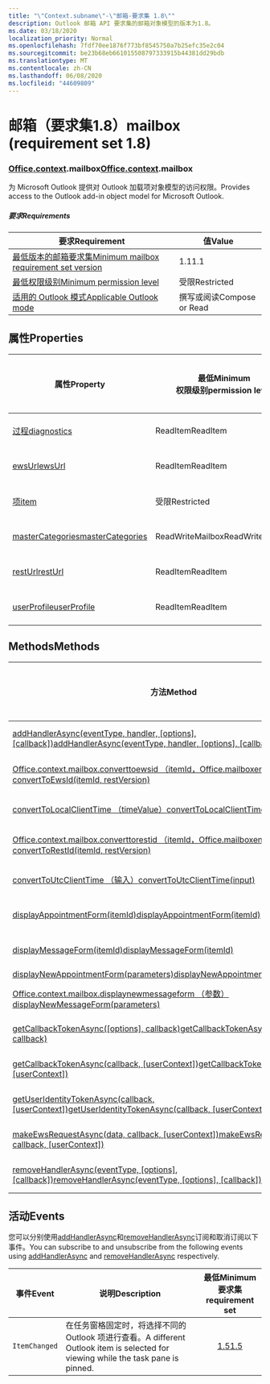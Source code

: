 ```yaml
---
title: "\"Context.subname\"-\"邮箱-要求集 1.8\""
description: Outlook 邮箱 API 要求集的邮箱对象模型的版本为1.8。
ms.date: 03/18/2020
localization_priority: Normal
ms.openlocfilehash: 7fdf70ee1876f773bf8545750a7b25efc35e2c04
ms.sourcegitcommit: be23b68eb661015508797333915b44381dd29bdb
ms.translationtype: MT
ms.contentlocale: zh-CN
ms.lasthandoff: 06/08/2020
ms.locfileid: "44609809"
---
```

# <a name="mailbox-requirement-set-18"></a><span data-ttu-id="2cac4-103">邮箱（要求集1.8）</span><span class="sxs-lookup"><span data-stu-id="2cac4-103">mailbox (requirement set 1.8)</span></span>

### <a name="officecontextmailbox"></a><span data-ttu-id="2cac4-104">[Office](office.md)[.context](office.context.md).mailbox</span><span class="sxs-lookup"><span data-stu-id="2cac4-104">[Office](office.md)[.context](office.context.md).mailbox</span></span>

<span data-ttu-id="2cac4-105">为 Microsoft Outlook 提供对 Outlook 加载项对象模型的访问权限。</span><span class="sxs-lookup"><span data-stu-id="2cac4-105">Provides access to the Outlook add-in object model for Microsoft Outlook.</span></span>

##### <a name="requirements"></a><span data-ttu-id="2cac4-106">要求</span><span class="sxs-lookup"><span data-stu-id="2cac4-106">Requirements</span></span>

|<span data-ttu-id="2cac4-107">要求</span><span class="sxs-lookup"><span data-stu-id="2cac4-107">Requirement</span></span>| <span data-ttu-id="2cac4-108">值</span><span class="sxs-lookup"><span data-stu-id="2cac4-108">Value</span></span>|
|---|---|
|[<span data-ttu-id="2cac4-109">最低版本的邮箱要求集</span><span class="sxs-lookup"><span data-stu-id="2cac4-109">Minimum mailbox requirement set version</span></span>](../../requirement-sets/outlook-api-requirement-sets.md)| <span data-ttu-id="2cac4-110">1.1</span><span class="sxs-lookup"><span data-stu-id="2cac4-110">1.1</span></span>|
|[<span data-ttu-id="2cac4-111">最低权限级别</span><span class="sxs-lookup"><span data-stu-id="2cac4-111">Minimum permission level</span></span>](../../../outlook/understanding-outlook-add-in-permissions.md)| <span data-ttu-id="2cac4-112">受限</span><span class="sxs-lookup"><span data-stu-id="2cac4-112">Restricted</span></span>|
|[<span data-ttu-id="2cac4-113">适用的 Outlook 模式</span><span class="sxs-lookup"><span data-stu-id="2cac4-113">Applicable Outlook mode</span></span>](../../../outlook/outlook-add-ins-overview.md#extension-points)| <span data-ttu-id="2cac4-114">撰写或阅读</span><span class="sxs-lookup"><span data-stu-id="2cac4-114">Compose or Read</span></span>|

## <a name="properties"></a><span data-ttu-id="2cac4-115">属性</span><span class="sxs-lookup"><span data-stu-id="2cac4-115">Properties</span></span>

| <span data-ttu-id="2cac4-116">属性</span><span class="sxs-lookup"><span data-stu-id="2cac4-116">Property</span></span> | <span data-ttu-id="2cac4-117">最低</span><span class="sxs-lookup"><span data-stu-id="2cac4-117">Minimum</span></span><br><span data-ttu-id="2cac4-118">权限级别</span><span class="sxs-lookup"><span data-stu-id="2cac4-118">permission level</span></span> | <span data-ttu-id="2cac4-119">型号</span><span class="sxs-lookup"><span data-stu-id="2cac4-119">Modes</span></span> | <span data-ttu-id="2cac4-120">返回类型</span><span class="sxs-lookup"><span data-stu-id="2cac4-120">Return type</span></span> | <span data-ttu-id="2cac4-121">最低</span><span class="sxs-lookup"><span data-stu-id="2cac4-121">Minimum</span></span><br><span data-ttu-id="2cac4-122">要求集</span><span class="sxs-lookup"><span data-stu-id="2cac4-122">requirement set</span></span> |
|---|---|---|---|:---:|
| [<span data-ttu-id="2cac4-123">过程</span><span class="sxs-lookup"><span data-stu-id="2cac4-123">diagnostics</span></span>](/javascript/api/outlook/office.mailbox?view=outlook-js-1.8#diagnostics) | <span data-ttu-id="2cac4-124">ReadItem</span><span class="sxs-lookup"><span data-stu-id="2cac4-124">ReadItem</span></span> | <span data-ttu-id="2cac4-125">撰写</span><span class="sxs-lookup"><span data-stu-id="2cac4-125">Compose</span></span><br><span data-ttu-id="2cac4-126">Read</span><span class="sxs-lookup"><span data-stu-id="2cac4-126">Read</span></span> | [<span data-ttu-id="2cac4-127">Diagnostics</span><span class="sxs-lookup"><span data-stu-id="2cac4-127">Diagnostics</span></span>](/javascript/api/outlook/office.diagnostics?view=outlook-js-1.8) | [<span data-ttu-id="2cac4-128">1.1</span><span class="sxs-lookup"><span data-stu-id="2cac4-128">1.1</span></span>](../requirement-set-1.1/outlook-requirement-set-1.1.md) |
| [<span data-ttu-id="2cac4-129">ewsUrl</span><span class="sxs-lookup"><span data-stu-id="2cac4-129">ewsUrl</span></span>](/javascript/api/outlook/office.mailbox?view=outlook-js-1.8#ewsurl) | <span data-ttu-id="2cac4-130">ReadItem</span><span class="sxs-lookup"><span data-stu-id="2cac4-130">ReadItem</span></span> | <span data-ttu-id="2cac4-131">撰写</span><span class="sxs-lookup"><span data-stu-id="2cac4-131">Compose</span></span><br><span data-ttu-id="2cac4-132">Read</span><span class="sxs-lookup"><span data-stu-id="2cac4-132">Read</span></span> | <span data-ttu-id="2cac4-133">String</span><span class="sxs-lookup"><span data-stu-id="2cac4-133">String</span></span> | [<span data-ttu-id="2cac4-134">1.1</span><span class="sxs-lookup"><span data-stu-id="2cac4-134">1.1</span></span>](../requirement-set-1.1/outlook-requirement-set-1.1.md) |
| [<span data-ttu-id="2cac4-135">项</span><span class="sxs-lookup"><span data-stu-id="2cac4-135">item</span></span>](office.context.mailbox.item.md) | <span data-ttu-id="2cac4-136">受限</span><span class="sxs-lookup"><span data-stu-id="2cac4-136">Restricted</span></span> | <span data-ttu-id="2cac4-137">撰写</span><span class="sxs-lookup"><span data-stu-id="2cac4-137">Compose</span></span><br><span data-ttu-id="2cac4-138">Read</span><span class="sxs-lookup"><span data-stu-id="2cac4-138">Read</span></span> | [<span data-ttu-id="2cac4-139">项</span><span class="sxs-lookup"><span data-stu-id="2cac4-139">Item</span></span>](/javascript/api/outlook/office.item?view=outlook-js-1.8) | [<span data-ttu-id="2cac4-140">1.1</span><span class="sxs-lookup"><span data-stu-id="2cac4-140">1.1</span></span>](../requirement-set-1.1/outlook-requirement-set-1.1.md) |
| [<span data-ttu-id="2cac4-141">masterCategories</span><span class="sxs-lookup"><span data-stu-id="2cac4-141">masterCategories</span></span>](/javascript/api/outlook/office.mailbox?view=outlook-js-1.8#mastercategories) | <span data-ttu-id="2cac4-142">ReadWriteMailbox</span><span class="sxs-lookup"><span data-stu-id="2cac4-142">ReadWriteMailbox</span></span> | <span data-ttu-id="2cac4-143">撰写</span><span class="sxs-lookup"><span data-stu-id="2cac4-143">Compose</span></span><br><span data-ttu-id="2cac4-144">Read</span><span class="sxs-lookup"><span data-stu-id="2cac4-144">Read</span></span> | [<span data-ttu-id="2cac4-145">MasterCategories</span><span class="sxs-lookup"><span data-stu-id="2cac4-145">MasterCategories</span></span>](/javascript/api/outlook/office.mastercategories?view=outlook-js-1.8) | [<span data-ttu-id="2cac4-146">1.8</span><span class="sxs-lookup"><span data-stu-id="2cac4-146">1.8</span></span>](../requirement-set-1.8/outlook-requirement-set-1.8.md) |
| [<span data-ttu-id="2cac4-147">restUrl</span><span class="sxs-lookup"><span data-stu-id="2cac4-147">restUrl</span></span>](/javascript/api/outlook/office.mailbox?view=outlook-js-1.8#resturl) | <span data-ttu-id="2cac4-148">ReadItem</span><span class="sxs-lookup"><span data-stu-id="2cac4-148">ReadItem</span></span> | <span data-ttu-id="2cac4-149">撰写</span><span class="sxs-lookup"><span data-stu-id="2cac4-149">Compose</span></span><br><span data-ttu-id="2cac4-150">Read</span><span class="sxs-lookup"><span data-stu-id="2cac4-150">Read</span></span> | <span data-ttu-id="2cac4-151">String</span><span class="sxs-lookup"><span data-stu-id="2cac4-151">String</span></span> | [<span data-ttu-id="2cac4-152">1.5</span><span class="sxs-lookup"><span data-stu-id="2cac4-152">1.5</span></span>](../requirement-set-1.5/outlook-requirement-set-1.5.md) |
| [<span data-ttu-id="2cac4-153">userProfile</span><span class="sxs-lookup"><span data-stu-id="2cac4-153">userProfile</span></span>](/javascript/api/outlook/office.mailbox?view=outlook-js-1.8#userprofile) | <span data-ttu-id="2cac4-154">ReadItem</span><span class="sxs-lookup"><span data-stu-id="2cac4-154">ReadItem</span></span> | <span data-ttu-id="2cac4-155">撰写</span><span class="sxs-lookup"><span data-stu-id="2cac4-155">Compose</span></span><br><span data-ttu-id="2cac4-156">Read</span><span class="sxs-lookup"><span data-stu-id="2cac4-156">Read</span></span> | [<span data-ttu-id="2cac4-157">UserProfile</span><span class="sxs-lookup"><span data-stu-id="2cac4-157">UserProfile</span></span>](/javascript/api/outlook/office.userprofile?view=outlook-js-1.8) | [<span data-ttu-id="2cac4-158">1.1</span><span class="sxs-lookup"><span data-stu-id="2cac4-158">1.1</span></span>](../requirement-set-1.1/outlook-requirement-set-1.1.md) |

## <a name="methods"></a><span data-ttu-id="2cac4-159">Methods</span><span class="sxs-lookup"><span data-stu-id="2cac4-159">Methods</span></span>

| <span data-ttu-id="2cac4-160">方法</span><span class="sxs-lookup"><span data-stu-id="2cac4-160">Method</span></span> | <span data-ttu-id="2cac4-161">最低</span><span class="sxs-lookup"><span data-stu-id="2cac4-161">Minimum</span></span><br><span data-ttu-id="2cac4-162">权限级别</span><span class="sxs-lookup"><span data-stu-id="2cac4-162">permission level</span></span> | <span data-ttu-id="2cac4-163">型号</span><span class="sxs-lookup"><span data-stu-id="2cac4-163">Modes</span></span> | <span data-ttu-id="2cac4-164">最低</span><span class="sxs-lookup"><span data-stu-id="2cac4-164">Minimum</span></span><br><span data-ttu-id="2cac4-165">要求集</span><span class="sxs-lookup"><span data-stu-id="2cac4-165">requirement set</span></span> |
|---|---|---|:---:|
| <span data-ttu-id="2cac4-166">[addHandlerAsync(eventType, handler, [options], [callback])](/javascript/api/outlook/office.mailbox?view=outlook-js-1.8#addhandlerasync-eventtype--handler--options--callback-)</span><span class="sxs-lookup"><span data-stu-id="2cac4-166">[addHandlerAsync(eventType, handler, [options], [callback])](/javascript/api/outlook/office.mailbox?view=outlook-js-1.8#addhandlerasync-eventtype--handler--options--callback-)</span></span> | <span data-ttu-id="2cac4-167">ReadItem</span><span class="sxs-lookup"><span data-stu-id="2cac4-167">ReadItem</span></span> | <span data-ttu-id="2cac4-168">撰写</span><span class="sxs-lookup"><span data-stu-id="2cac4-168">Compose</span></span><br><span data-ttu-id="2cac4-169">Read</span><span class="sxs-lookup"><span data-stu-id="2cac4-169">Read</span></span> | [<span data-ttu-id="2cac4-170">1.5</span><span class="sxs-lookup"><span data-stu-id="2cac4-170">1.5</span></span>](../requirement-set-1.5/outlook-requirement-set-1.5.md) |
| [<span data-ttu-id="2cac4-171">Office.context.mailbox.converttoewsid （itemId，Office.mailboxenums.restversion）</span><span class="sxs-lookup"><span data-stu-id="2cac4-171">convertToEwsId(itemId, restVersion)</span></span>](/javascript/api/outlook/office.mailbox?view=outlook-js-1.8#converttoewsid-itemid--restversion-) | <span data-ttu-id="2cac4-172">受限</span><span class="sxs-lookup"><span data-stu-id="2cac4-172">Restricted</span></span> | <span data-ttu-id="2cac4-173">撰写</span><span class="sxs-lookup"><span data-stu-id="2cac4-173">Compose</span></span><br><span data-ttu-id="2cac4-174">Read</span><span class="sxs-lookup"><span data-stu-id="2cac4-174">Read</span></span> | [<span data-ttu-id="2cac4-175">1.3</span><span class="sxs-lookup"><span data-stu-id="2cac4-175">1.3</span></span>](../requirement-set-1.3/outlook-requirement-set-1.3.md) |
| [<span data-ttu-id="2cac4-176">convertToLocalClientTime （timeValue）</span><span class="sxs-lookup"><span data-stu-id="2cac4-176">convertToLocalClientTime(timeValue)</span></span>](/javascript/api/outlook/office.mailbox?view=outlook-js-1.8#converttolocalclienttime-timevalue-) | <span data-ttu-id="2cac4-177">ReadItem</span><span class="sxs-lookup"><span data-stu-id="2cac4-177">ReadItem</span></span> | <span data-ttu-id="2cac4-178">撰写</span><span class="sxs-lookup"><span data-stu-id="2cac4-178">Compose</span></span><br><span data-ttu-id="2cac4-179">Read</span><span class="sxs-lookup"><span data-stu-id="2cac4-179">Read</span></span> | [<span data-ttu-id="2cac4-180">1.1</span><span class="sxs-lookup"><span data-stu-id="2cac4-180">1.1</span></span>](../requirement-set-1.1/outlook-requirement-set-1.1.md) |
| [<span data-ttu-id="2cac4-181">Office.context.mailbox.converttorestid （itemId，Office.mailboxenums.restversion）</span><span class="sxs-lookup"><span data-stu-id="2cac4-181">convertToRestId(itemId, restVersion)</span></span>](/javascript/api/outlook/office.mailbox?view=outlook-js-1.8#converttorestid-itemid--restversion-) | <span data-ttu-id="2cac4-182">受限</span><span class="sxs-lookup"><span data-stu-id="2cac4-182">Restricted</span></span> | <span data-ttu-id="2cac4-183">撰写</span><span class="sxs-lookup"><span data-stu-id="2cac4-183">Compose</span></span><br><span data-ttu-id="2cac4-184">Read</span><span class="sxs-lookup"><span data-stu-id="2cac4-184">Read</span></span> | [<span data-ttu-id="2cac4-185">1.3</span><span class="sxs-lookup"><span data-stu-id="2cac4-185">1.3</span></span>](../requirement-set-1.3/outlook-requirement-set-1.3.md) |
| [<span data-ttu-id="2cac4-186">convertToUtcClientTime （输入）</span><span class="sxs-lookup"><span data-stu-id="2cac4-186">convertToUtcClientTime(input)</span></span>](/javascript/api/outlook/office.mailbox?view=outlook-js-1.8#converttoutcclienttime-input-) | <span data-ttu-id="2cac4-187">ReadItem</span><span class="sxs-lookup"><span data-stu-id="2cac4-187">ReadItem</span></span> | <span data-ttu-id="2cac4-188">撰写</span><span class="sxs-lookup"><span data-stu-id="2cac4-188">Compose</span></span><br><span data-ttu-id="2cac4-189">Read</span><span class="sxs-lookup"><span data-stu-id="2cac4-189">Read</span></span> | [<span data-ttu-id="2cac4-190">1.1</span><span class="sxs-lookup"><span data-stu-id="2cac4-190">1.1</span></span>](../requirement-set-1.1/outlook-requirement-set-1.1.md) |
| [<span data-ttu-id="2cac4-191">displayAppointmentForm(itemId)</span><span class="sxs-lookup"><span data-stu-id="2cac4-191">displayAppointmentForm(itemId)</span></span>](/javascript/api/outlook/office.mailbox?view=outlook-js-1.8#displayappointmentform-itemid-) | <span data-ttu-id="2cac4-192">ReadItem</span><span class="sxs-lookup"><span data-stu-id="2cac4-192">ReadItem</span></span> | <span data-ttu-id="2cac4-193">撰写</span><span class="sxs-lookup"><span data-stu-id="2cac4-193">Compose</span></span><br><span data-ttu-id="2cac4-194">Read</span><span class="sxs-lookup"><span data-stu-id="2cac4-194">Read</span></span> | [<span data-ttu-id="2cac4-195">1.1</span><span class="sxs-lookup"><span data-stu-id="2cac4-195">1.1</span></span>](../requirement-set-1.1/outlook-requirement-set-1.1.md) |
| [<span data-ttu-id="2cac4-196">displayMessageForm(itemId)</span><span class="sxs-lookup"><span data-stu-id="2cac4-196">displayMessageForm(itemId)</span></span>](/javascript/api/outlook/office.mailbox?view=outlook-js-1.8#displaymessageform-itemid-) | <span data-ttu-id="2cac4-197">ReadItem</span><span class="sxs-lookup"><span data-stu-id="2cac4-197">ReadItem</span></span> | <span data-ttu-id="2cac4-198">撰写</span><span class="sxs-lookup"><span data-stu-id="2cac4-198">Compose</span></span><br><span data-ttu-id="2cac4-199">Read</span><span class="sxs-lookup"><span data-stu-id="2cac4-199">Read</span></span> | [<span data-ttu-id="2cac4-200">1.1</span><span class="sxs-lookup"><span data-stu-id="2cac4-200">1.1</span></span>](../requirement-set-1.1/outlook-requirement-set-1.1.md) |
| [<span data-ttu-id="2cac4-201">displayNewAppointmentForm(parameters)</span><span class="sxs-lookup"><span data-stu-id="2cac4-201">displayNewAppointmentForm(parameters)</span></span>](/javascript/api/outlook/office.mailbox?view=outlook-js-1.8#displaynewappointmentform-parameters-) | <span data-ttu-id="2cac4-202">ReadItem</span><span class="sxs-lookup"><span data-stu-id="2cac4-202">ReadItem</span></span> | <span data-ttu-id="2cac4-203">Read</span><span class="sxs-lookup"><span data-stu-id="2cac4-203">Read</span></span> | [<span data-ttu-id="2cac4-204">1.1</span><span class="sxs-lookup"><span data-stu-id="2cac4-204">1.1</span></span>](../requirement-set-1.1/outlook-requirement-set-1.1.md) |
| [<span data-ttu-id="2cac4-205">Office.context.mailbox.displaynewmessageform （参数）</span><span class="sxs-lookup"><span data-stu-id="2cac4-205">displayNewMessageForm(parameters)</span></span>](/javascript/api/outlook/office.mailbox?view=outlook-js-1.8#displaynewmessageform-parameters-) | <span data-ttu-id="2cac4-206">ReadItem</span><span class="sxs-lookup"><span data-stu-id="2cac4-206">ReadItem</span></span> | <span data-ttu-id="2cac4-207">撰写</span><span class="sxs-lookup"><span data-stu-id="2cac4-207">Compose</span></span><br><span data-ttu-id="2cac4-208">Read</span><span class="sxs-lookup"><span data-stu-id="2cac4-208">Read</span></span> | [<span data-ttu-id="2cac4-209">1.6</span><span class="sxs-lookup"><span data-stu-id="2cac4-209">1.6</span></span>](../requirement-set-1.6/outlook-requirement-set-1.6.md) |
| <span data-ttu-id="2cac4-210">[getCallbackTokenAsync([options], callback)](/javascript/api/outlook/office.mailbox?view=outlook-js-1.8#getcallbacktokenasync-options--callback-)</span><span class="sxs-lookup"><span data-stu-id="2cac4-210">[getCallbackTokenAsync([options], callback)](/javascript/api/outlook/office.mailbox?view=outlook-js-1.8#getcallbacktokenasync-options--callback-)</span></span> | <span data-ttu-id="2cac4-211">ReadItem</span><span class="sxs-lookup"><span data-stu-id="2cac4-211">ReadItem</span></span> | <span data-ttu-id="2cac4-212">撰写</span><span class="sxs-lookup"><span data-stu-id="2cac4-212">Compose</span></span><br><span data-ttu-id="2cac4-213">Read</span><span class="sxs-lookup"><span data-stu-id="2cac4-213">Read</span></span> | [<span data-ttu-id="2cac4-214">1.5</span><span class="sxs-lookup"><span data-stu-id="2cac4-214">1.5</span></span>](../requirement-set-1.5/outlook-requirement-set-1.5.md) |
| <span data-ttu-id="2cac4-215">[getCallbackTokenAsync(callback, [userContext])](/javascript/api/outlook/office.mailbox?view=outlook-js-1.8#getcallbacktokenasync-callback--usercontext-)</span><span class="sxs-lookup"><span data-stu-id="2cac4-215">[getCallbackTokenAsync(callback, [userContext])](/javascript/api/outlook/office.mailbox?view=outlook-js-1.8#getcallbacktokenasync-callback--usercontext-)</span></span> | <span data-ttu-id="2cac4-216">ReadItem</span><span class="sxs-lookup"><span data-stu-id="2cac4-216">ReadItem</span></span> | <span data-ttu-id="2cac4-217">撰写</span><span class="sxs-lookup"><span data-stu-id="2cac4-217">Compose</span></span><br><span data-ttu-id="2cac4-218">Read</span><span class="sxs-lookup"><span data-stu-id="2cac4-218">Read</span></span> | [<span data-ttu-id="2cac4-219">1.3</span><span class="sxs-lookup"><span data-stu-id="2cac4-219">1.3</span></span>](../requirement-set-1.3/outlook-requirement-set-1.3.md)<br>[<span data-ttu-id="2cac4-220">1.1</span><span class="sxs-lookup"><span data-stu-id="2cac4-220">1.1</span></span>](../requirement-set-1.1/outlook-requirement-set-1.1.md) |
| <span data-ttu-id="2cac4-221">[getUserIdentityTokenAsync(callback, [userContext])](/javascript/api/outlook/office.mailbox?view=outlook-js-1.8#getuseridentitytokenasync-callback--usercontext-)</span><span class="sxs-lookup"><span data-stu-id="2cac4-221">[getUserIdentityTokenAsync(callback, [userContext])](/javascript/api/outlook/office.mailbox?view=outlook-js-1.8#getuseridentitytokenasync-callback--usercontext-)</span></span> | <span data-ttu-id="2cac4-222">ReadItem</span><span class="sxs-lookup"><span data-stu-id="2cac4-222">ReadItem</span></span> | <span data-ttu-id="2cac4-223">撰写</span><span class="sxs-lookup"><span data-stu-id="2cac4-223">Compose</span></span><br><span data-ttu-id="2cac4-224">Read</span><span class="sxs-lookup"><span data-stu-id="2cac4-224">Read</span></span> | [<span data-ttu-id="2cac4-225">1.1</span><span class="sxs-lookup"><span data-stu-id="2cac4-225">1.1</span></span>](../requirement-set-1.1/outlook-requirement-set-1.1.md) |
| <span data-ttu-id="2cac4-226">[makeEwsRequestAsync(data, callback, [userContext])](/javascript/api/outlook/office.mailbox?view=outlook-js-1.8#makeewsrequestasync-data--callback--usercontext-)</span><span class="sxs-lookup"><span data-stu-id="2cac4-226">[makeEwsRequestAsync(data, callback, [userContext])](/javascript/api/outlook/office.mailbox?view=outlook-js-1.8#makeewsrequestasync-data--callback--usercontext-)</span></span> | <span data-ttu-id="2cac4-227">ReadWriteMailbox</span><span class="sxs-lookup"><span data-stu-id="2cac4-227">ReadWriteMailbox</span></span> | <span data-ttu-id="2cac4-228">撰写</span><span class="sxs-lookup"><span data-stu-id="2cac4-228">Compose</span></span><br><span data-ttu-id="2cac4-229">Read</span><span class="sxs-lookup"><span data-stu-id="2cac4-229">Read</span></span> | [<span data-ttu-id="2cac4-230">1.1</span><span class="sxs-lookup"><span data-stu-id="2cac4-230">1.1</span></span>](../requirement-set-1.1/outlook-requirement-set-1.1.md) |
| <span data-ttu-id="2cac4-231">[removeHandlerAsync(eventType, [options], [callback])](/javascript/api/outlook/office.mailbox?view=outlook-js-1.8#removehandlerasync-eventtype--options--callback-)</span><span class="sxs-lookup"><span data-stu-id="2cac4-231">[removeHandlerAsync(eventType, [options], [callback])](/javascript/api/outlook/office.mailbox?view=outlook-js-1.8#removehandlerasync-eventtype--options--callback-)</span></span> | <span data-ttu-id="2cac4-232">ReadItem</span><span class="sxs-lookup"><span data-stu-id="2cac4-232">ReadItem</span></span> | <span data-ttu-id="2cac4-233">撰写</span><span class="sxs-lookup"><span data-stu-id="2cac4-233">Compose</span></span><br><span data-ttu-id="2cac4-234">Read</span><span class="sxs-lookup"><span data-stu-id="2cac4-234">Read</span></span> | [<span data-ttu-id="2cac4-235">1.5</span><span class="sxs-lookup"><span data-stu-id="2cac4-235">1.5</span></span>](../requirement-set-1.5/outlook-requirement-set-1.5.md) |

## <a name="events"></a><span data-ttu-id="2cac4-236">活动</span><span class="sxs-lookup"><span data-stu-id="2cac4-236">Events</span></span>

<span data-ttu-id="2cac4-237">您可以分别使用[addHandlerAsync](/javascript/api/outlook/office.mailbox?view=outlook-js-1.8#addhandlerasync-eventtype--handler--options--callback-)和[removeHandlerAsync](/javascript/api/outlook/office.mailbox?view=outlook-js-1.8#removehandlerasync-eventtype--options--callback-)订阅和取消订阅以下事件。</span><span class="sxs-lookup"><span data-stu-id="2cac4-237">You can subscribe to and unsubscribe from the following events using [addHandlerAsync](/javascript/api/outlook/office.mailbox?view=outlook-js-1.8#addhandlerasync-eventtype--handler--options--callback-) and [removeHandlerAsync](/javascript/api/outlook/office.mailbox?view=outlook-js-1.8#removehandlerasync-eventtype--options--callback-) respectively.</span></span>

| <span data-ttu-id="2cac4-238">事件</span><span class="sxs-lookup"><span data-stu-id="2cac4-238">Event</span></span> | <span data-ttu-id="2cac4-239">说明</span><span class="sxs-lookup"><span data-stu-id="2cac4-239">Description</span></span> | <span data-ttu-id="2cac4-240">最低</span><span class="sxs-lookup"><span data-stu-id="2cac4-240">Minimum</span></span><br><span data-ttu-id="2cac4-241">要求集</span><span class="sxs-lookup"><span data-stu-id="2cac4-241">requirement set</span></span> |
|---|---|:---:|
|`ItemChanged`| <span data-ttu-id="2cac4-242">在任务窗格固定时，将选择不同的 Outlook 项进行查看。</span><span class="sxs-lookup"><span data-stu-id="2cac4-242">A different Outlook item is selected for viewing while the task pane is pinned.</span></span> | [<span data-ttu-id="2cac4-243">1.5</span><span class="sxs-lookup"><span data-stu-id="2cac4-243">1.5</span></span>](../requirement-set-1.5/outlook-requirement-set-1.5.md) |
